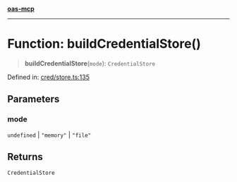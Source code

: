 [**oas-mcp**](../README.md)

***

# Function: buildCredentialStore()

> **buildCredentialStore**(`mode`): `CredentialStore`

Defined in: [cred/store.ts:135](https://github.com/elwizard33/oas-mcp/blob/7cf9d567cc88511dc791c0b4404a83049800ec70/src/cred/store.ts#L135)

## Parameters

### mode

`undefined` | `"memory"` | `"file"`

## Returns

`CredentialStore`
